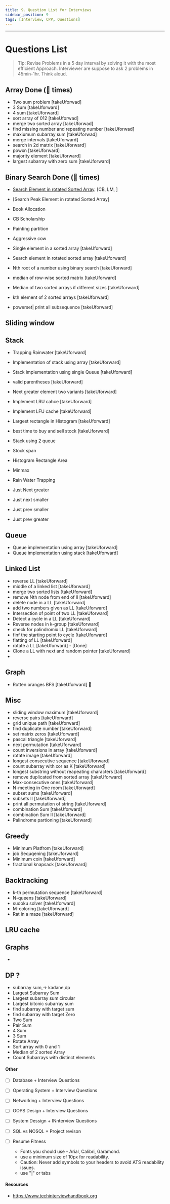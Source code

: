 ```yaml
---
title: 9. Question List for Interviews
sidebar_position: 9
tags: [Interview, CPP, Questions]
---
```


---
# Questions List

> Tip: Revise Problems in a 5 day interval by solving it with the most efficient Approach.
> Interviewer are suppose to ask 2 problems in 45min-1hr.
> Think aloud.

## Array														Done (🌟 times)

- Two sum problem		[takeUforwad]
- 3 Sum		[takeUforward]
- 4 sum		[takeUforward]
- sort array of 012		[takeUforwad]
- merge two sorted array		[takeUforwad]
- find missing number and repeating number		[takeUforwad]
- maxiumum subarray sum		[takeUforwad]
- merge intervals	[takeUforward]
- search in 2d matrix		[takeUforward]
- powxn		[takeUforward]
- majority element		[takeUforward]
- largest subarray with zero sum		[takeUforward]


## Binary Search												Done (🌟 times)

- [Search Element in rotated Sorted Array](https://leetcode.com/problems/search-in-rotated-sorted-array/). [CB, LM, ]
- [Search Peak Element in rotated Sorted Array]	
- Book Allocation
- CB Scholarship
- Painting partition
- Aggressive cow 

- Single element in a sorted array [takeUforward]		
- Search element in rotated sorted array		[takeUforward]
- Nth root of a number using binary search		[takeUforward]
- median of row-wise sorted matrix		[takeUforward]
- Median of two sorted arrays if different sizes		[takeUforward]
- kth element of 2 sorted arrays		[takeUforward]
- powerset| print all subsequence		[takeUforward]

## Sliding window 

## Stack		

- Trapping Rainwater [takeUforward]		
- Implementation of stack using array	[takeUforward]	
- Stack implementation using single Queue	[takeUforward]	
- valid parentheses	[takeUforward]	
- Next greater element two variants	[takeUforward]	
- Implement LRU cahce	[takeUforward]	
- Implement LFU cache	[takeUforward]	
- Largest rectangle in  Histogram		[takeUforward]
- best time to buy and sell stock		[takeUforward]

- Stack using 2 queue
- Stock span
- Histogram Rectangle Area
- Minmax
- Rain Water Trapping 
- Just Next greater
- Just next smaller
- Just prev smaller
- Just prev greater

## Queue

- Queue implementation using array	[takeUforward]	
- Queue implementation using stack	[takeUforward]	


## Linked List

- reverse LL	[takeUforward]
- middle of a linked list		[takeUforward]
- merge two sorted lists		[takeUforward]
- remove Nth node from end of ll		[takeUforward]
- delete node in a LL		[takeUforward]
- add two numbers given as LL		[takeUforward]
- Intersection of point of two LL		[takeUforward]
- Detect a cycle in a LL		[takeUforward]
- Reverse nodes in k-group		[takeUforward]
- check for palindromix LL		[takeUforward]
- finf the starting point fo cycle		[takeUforward]
- flatting of LL		[takeUforward]
- rotate a LL		[takeUforward] - [Done]
- Clone a LL with next and random pointer		[takeUforward]
- 

## Graph

- Rotten oranges BFS	[takeUforward]	🌟

## Misc
- sliding window maximum	[takeUforward]
- reverse pairs 		[takeUforward]
- grid unique path		[takeUforward]
- find duplicate number		[takeUforward]
- set matrix zeros		[takeUforward]
- pascal triangle		[takeUforward]
- next permutation		[takeUforward]
- count inversions in array		[takeUforward]
- rotate image		[takeUforward]
- longest consecutive sequence		[takeUforward]
- count subarray with xor as K		[takeUforward]
- longest substring without reapeating characters		[takeUforward]
- remove duplicated from sorted array		[takeUforward]
- Max-consecutive ones		[takeUforward]
- N-meeting in One room		[takeUforward]
- subset sums		[takeUforward]
- subsets II		[takeUforward]
- print all permutation of string		[takeUforward]
- combination Sum		[takeUforward]
- combination Sum II		[takeUforward]
- Palindrome partioning		[takeUforward]

## Greedy
- Minimum Platfrom		[takeUforward]
- job Sequqening		[takeUforward]
- Minimum coin		[takeUforward]
- fractional knapsack		[takeUforward]

## Backtracking
- k-th permutation sequence		[takeUforward]
- N-queens		[takeUforward]
- sudoku solver		[takeUforward]
- M-coloring 		[takeUforward]
- Rat in a maze		[takeUforward]

## LRU cache
<!-- https://www.youtube.com/playlist?list=PLgUwDviBIf0p4ozDR_kJJkONnb1wdx2Ma		
https://www.youtube.com/watch?v=OYqYEM1bMK8&list=PLgUwDviBIf0q8Hkd7bK2Bpryj2xVJk8Vk&ab_channel=takeUforward		
https://www.youtube.com/watch?v=9uaXG62Y8Uw&list=PLgUwDviBIf0rf5CQf_HFt35_cF04d8dHN&ab_channel=takeUforward		
https://www.youtube.com/watch?v=PPi3326JhGc&list=PLgUwDviBIf0pmD4Eur6Cl5XfBO4EtgKGe&ab_channel=takeUforward		
https://www.youtube.com/watch?v=YTtpfjGlH2M&list=PLgUwDviBIf0rGEWe64KWas0Nryn7SCRWw&ab_channel=takeUforward		
		 -->

## Graphs

- 


<!-- Questions ? 

- How to showcase soft skills(Teamwork,Leadership skills, Adaptability, DecisionMaking etc) in interview
- Amazon 14 Leadership Principal with examples
- How you will resolve conflict with team members in project
- How you handle situation, when you failed to deliver the project within project estimation timeline
- Biggest Technical mistake you have done in your project
- Situation when you had solved a very difficult problem in project
- Why your CGPA is not high, When you have taken initiative in a project
- Time when you have failed to meet customer deadline in project
- What is your greatest achievement in a project
- Time when you successfully meet the tight deadline of a project
- Tell me the time when you regret your decision in a project deliverables 

-->

## DP ?

- subarray sum,-> kadane,dp
- Largest Subarray Sum   					
- Largest subarray sum circular 				
- Largest bitonic subarray sum
- find subarray with target sum
- find subarray with target Zero
- Two Sum
- Pair Sum
- 4 Sum
- 3 Sum
- Rotate Array
- Sort array with 0 and 1
- Median of 2 sorted Array
- Count Subarrays with distinct elements

#### Other

- [ ] Database + Interview Questions
- [ ] Operating System + Interview Questions
- [ ] Networking + Interview Questions

- [ ] OOPS Design + Interview Questions
- [ ] System Dessign + INnterview Questions
- [ ] SQL vs NOSQL + Project revison
- [ ] Resume Fitness
	- Fonts you should use - Arial, Calibri, Garamond.
	-  use a minimum size of 10px for readability.
	- Caution: Never add symbols to your headers to avoid ATS readability issues.
	- use "|" or tabs
	
#### Resources

- https://www.techinterviewhandbook.org